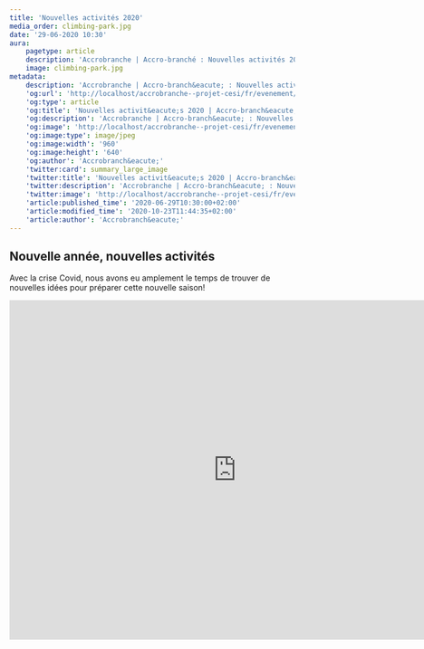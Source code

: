 ```yaml
---
title: 'Nouvelles activités 2020'
media_order: climbing-park.jpg
date: '29-06-2020 10:30'
aura:
    pagetype: article
    description: 'Accrobranche | Accro-branché : Nouvelles activités 2020 ! Suivez le planning des événements. Pour plus d''informations, contactez-nous ;-)'
    image: climbing-park.jpg
metadata:
    description: 'Accrobranche | Accro-branch&eacute; : Nouvelles activit&eacute;s 2020 ! Suivez le planning des &eacute;v&eacute;nements. Pour plus d''informations, contactez-nous ;-)'
    'og:url': 'http://localhost/accrobranche--projet-cesi/fr/evenement/nouvelles-actives-2020'
    'og:type': article
    'og:title': 'Nouvelles activit&eacute;s 2020 | Accro-branch&eacute;'
    'og:description': 'Accrobranche | Accro-branch&eacute; : Nouvelles activit&eacute;s 2020 ! Suivez le planning des &eacute;v&eacute;nements. Pour plus d''informations, contactez-nous ;-)'
    'og:image': 'http://localhost/accrobranche--projet-cesi/fr/evenement/nouvelles-actives-2020/climbing-park.jpg'
    'og:image:type': image/jpeg
    'og:image:width': '960'
    'og:image:height': '640'
    'og:author': 'Accrobranch&eacute;'
    'twitter:card': summary_large_image
    'twitter:title': 'Nouvelles activit&eacute;s 2020 | Accro-branch&eacute;'
    'twitter:description': 'Accrobranche | Accro-branch&eacute; : Nouvelles activit&eacute;s 2020 ! Suivez le planning des &eacute;v&eacute;nements. Pour plus d''informations, contactez-nous ;-)'
    'twitter:image': 'http://localhost/accrobranche--projet-cesi/fr/evenement/nouvelles-actives-2020/climbing-park.jpg'
    'article:published_time': '2020-06-29T10:30:00+02:00'
    'article:modified_time': '2020-10-23T11:44:35+02:00'
    'article:author': 'Accrobranch&eacute;'
---
```


## Nouvelle année, nouvelles activités

Avec la crise Covid, nous avons eu amplement le temps de trouver de nouvelles idées pour préparer cette nouvelle saison!

<iframe src="https://calendar.google.com/calendar/embed?height=600&amp;wkst=1&amp;bgcolor=%23ffffff&amp;ctz=Europe%2FParis&amp;src=Y3lwcmllbi5sYWJyYW5jaGVAZ21haWwuY29t&amp;src=ZnIuZnJlbmNoI2hvbGlkYXlAZ3JvdXAudi5jYWxlbmRhci5nb29nbGUuY29t&amp;color=%23039BE5&amp;color=%230B8043&amp;showTitle=0&amp;showDate=1&amp;showPrint=0&amp;showTz=0&amp;showCalendars=0&amp;showTabs=1&amp;showNav=1" style="border-width:0" width="800" height="600" frameborder="0" scrolling="no"></iframe>